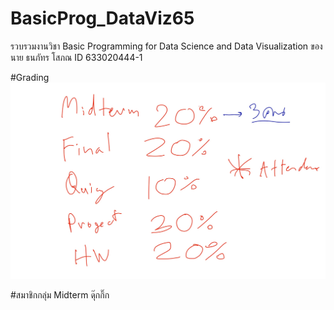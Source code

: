 # BasicProg_DataViz65
รวบรวมงานวิชา Basic Programming for Data Science and Data Visualization ของ นาย ธนภัทร โสภณ ID 633020444-1

#Grading
![grading imagel](Grading.jpg)

#สมาชิกกลุ่ม Midterm ดุ๊กกิ๊ก
